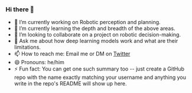 ### Hi there 👋

<!--
**VishnuDuttSharma/VishnuDuttSharma** is a ✨ _special_ ✨ repository because its `README.md` (this file) appears on your GitHub profile.

Here are some ideas to get you started: -->

- 🔭 I’m currently working on Robotic perception and planning.
- 🌱 I’m currently learning the depth and breadth of the above areas.
- 👯 I’m looking to collaborate on a project on robotic decision-making. 
- 💬 Ask me about how deep learning models work and what are their limitations.
- 📫 How to reach me: Email me or DM on [Twitter](https://twitter.com/VishnuDSharma) 
- 😄 Pronouns: he/him
- ⚡ Fun fact: You can get one such summary too -- just create a GitHub repo with the name exactly matching your username and anything you write in the repo's README will show up here.

